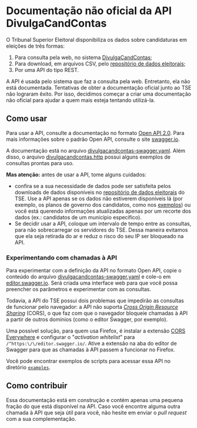 # Documentação não oficial da API DivulgaCandContas

O Tribunal Superior Eleitoral disponibiliza os dados sobre candidaturas em
eleições de três formas:

1. Para consulta pela web, no sistema
   [DivulgaCandContas](https://divulgacandcontas.tse.jus.br/divulga/);
2. Para download, em arquivos CSV, pelo
   [repositório de dados eleitorais](https://www.tse.jus.br/eleicoes/estatisticas/repositorio-de-dados-eleitorais-1/repositorio-de-dados-eleitorais);
3. Por uma API do tipo REST.

A API é usada pelo sistema que faz a consulta pela web. Entretanto, ela não
está documentada. Tentativas de obter a documentação oficial junto ao TSE não
lograram êxito. Por isso, decidimos começar a criar uma documentação não
oficial para ajudar a quem mais esteja tentando utilizá-la.

## Como usar

Para usar a API, consulte a documentação no formato
[Open API 2.0](https://swagger.io/specification/v2/). Para mais informações
sobre o padrão Open API, consulte o site [swagger.io](https://swagger.io/).

A documentação está no arquivo
[divulgacandcontas-swagger.yaml](divulgacandcontas-swagger.yaml). Além disso,
o arquivo [divulgacandcontas.http](divulgacandcontas.http) possui alguns
exemplos de consultas prontas para uso.

**Mas atenção:** antes de usar a API, tome alguns cuidados:
* confira se a sua necessidade de dados pode ser satisfeita pelos downloads
  de dados disponíveis no
  [repositório de dados eleitorais](https://www.tse.jus.br/eleicoes/estatisticas/repositorio-de-dados-eleitorais-1/repositorio-de-dados-eleitorais)
  do TSE. Use a API apenas se os dados não estiverem disponíveis lá (por
  exemplo, os planos de governo dos candidatos, como nos [exemplos](examples))
  ou você está querendo informações atualizadas apenas por um recorte dos
  dados (ex.: candidatos de um município específico).
* Se decidir usar a API, coloque um intervalo de tempo entre as consultas,
  para não sobrecarregar os servidores do TSE. Dessa maneira evitamos que ela
  seja retirada do ar e reduz o risco do seu IP ser bloqueado na API.

### Experimentando com chamadas à API

Para experimentar com a definição da API no formato Open API, copie o conteúdo
do arquivo [divulgacandcontas-swagger.yaml](divulgacandcontas-swagger.yaml) e
cole-o em [editor.swagger.io](https://editor.swagger.io/). Será criada uma
interface web para que você possa preencher os parâmetros e experimentar com
as consultas.

Todavia, a API do TSE possui dois problemas que impedirão as consultas de
funcionar pelo navegador: a API não suporta
*[Cross Origin Resource Sharing](https://pt.wikipedia.org/wiki/Cross-origin_resource_sharing)*
(CORS), o que faz com que o navegador bloqueie chamadas à API a partir de
outros domíníos (como o editor Swagger, por exemplo).

Uma possível solução, para quem usa Firefox, é instalar a extensão
[CORS Everywhere](https://addons.mozilla.org/en-US/firefox/addon/cors-everywhere/)
e configurar o "*activation whitelist*" para `/^https:\/\/editor.swagger.io/`.
Ative a extensão na aba do editor de Swagger para que as chamadas à API passem
a funcionar no Firefox.

Você pode encontrar exemplos de scripts para acessar essa API no diretório
[`examples`](examples/).

## Como contribuir

Essa documentação está em construção e contém apenas uma pequena fração do
que está disponível na API. Caso você encontre alguma outra chamada à API que
seja útil para você, não hesite em enviar o *pull request* com a sua
complementação.

